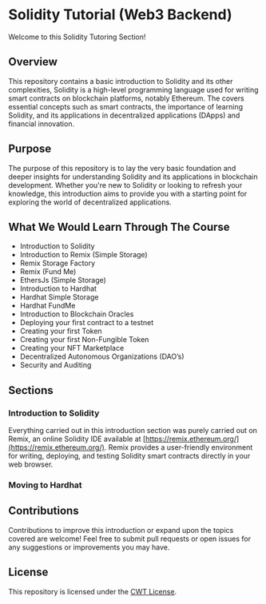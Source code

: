 # Solidity Tutorial (Web3 Backend)

Welcome to this Solidity Tutoring Section!

## Overview

This repository contains a basic introduction to Solidity and its other complexities, Solidity is a high-level programming language used for writing smart contracts on blockchain platforms, notably Ethereum. The covers essential concepts such as smart contracts, the importance of learning Solidity, and its applications in decentralized applications (DApps) and financial innovation.

## Purpose

The purpose of this repository is to lay the very basic foundation and deeper insights for understanding Solidity and its applications in blockchain development. Whether you're new to Solidity or looking to refresh your knowledge, this introduction aims to provide you with a starting point for exploring the world of decentralized applications.

## What We Would Learn Through The Course

- Introduction to Solidity
- Introduction to Remix (Simple Storage)
- Remix Storage Factory
- Remix (Fund Me)
- EthersJs (Simple Storage)
- Introduction to Hardhat
- Hardhat Simple Storage
- Hardhat FundMe
- Introduction to Blockchain Oracles
- Deploying your first contract to a testnet
- Creating your first Token
- Creating your first Non-Fungible Token
- Creating your NFT Marketplace
- Decentralized Autonomous Organizations (DAO’s)
- Security and Auditing

## Sections

### Introduction to Solidity

Everything carried out in this introduction section was purely carried out on Remix, an online Solidity IDE available at [https://remix.ethereum.org/](https://remix.ethereum.org/). Remix provides a user-friendly environment for writing, deploying, and testing Solidity smart contracts directly in your web browser.

### Moving to Hardhat

## Contributions

Contributions to improve this introduction or expand upon the topics covered are welcome! Feel free to submit pull requests or open issues for any suggestions or improvements you may have.

## License

This repository is licensed under the [CWT License](https://codewithty.dev).
